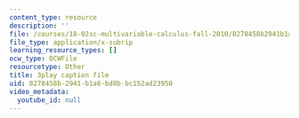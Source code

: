 ```yaml
---
content_type: resource
description: ''
file: /courses/18-02sc-multivariable-calculus-fall-2010/8278458b2941b1a6bd8bbc152ad23950_WwBaQCy4jfk.srt
file_type: application/x-subrip
learning_resource_types: []
ocw_type: OCWFile
resourcetype: Other
title: 3play caption file
uid: 8278458b-2941-b1a6-bd8b-bc152ad23950
video_metadata:
  youtube_id: null
---
```

